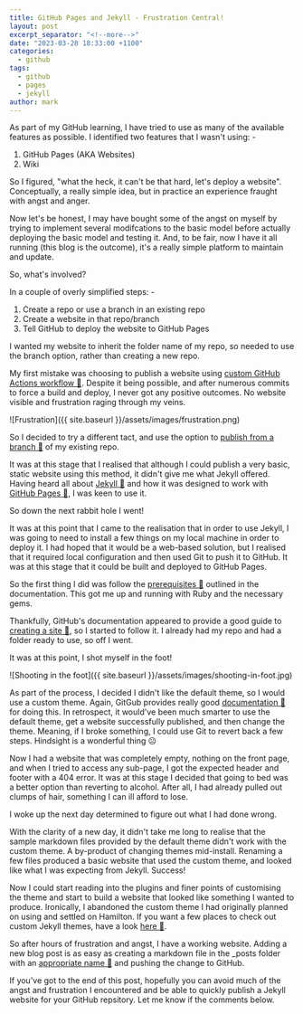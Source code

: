 ```yaml
---
title: GitHub Pages and Jekyll - Frustration Central!
layout: post
excerpt_separator: "<!--more-->"
date: "2023-03-28 18:33:00 +1100"
categories:
  - github
tags:
  - github
  - pages
  - jekyll
author: mark
---
```


As part of my GitHub learning, I have tried to use as many of the available features as possible. I identified two features that I wasn't using: -

1. GitHub Pages (AKA Websites)
2. Wiki

<!--more-->

So I figured, "what the heck, it can't be that hard, let's deploy a website". Conceptually, a really simple idea, but in practice an experience fraught with angst and anger.

Now let's be honest, I may have bought some of the angst on myself by trying to implement several modifcations to the basic model before actually deploying the basic model and testing it. And, to be fair, now I have it all running (this blog is the outcome), it's a really simple platform to maintain and update.

So, what's involved?

In a couple of overly simplified steps: -

1. Create a repo or use a branch in an existing repo
2. Create a website in that repo/branch
3. Tell GitHub to deploy the website to GitHub Pages

I wanted my website to inherit the folder name of my repo, so needed to use the branch option, rather than creating a new repo.

My first mistake was choosing to publish a website using [custom GitHub Actions workflow 🔗](https://docs.github.com/en/pages/getting-started-with-github-pages/configuring-a-publishing-source-for-your-github-pages-site#publishing-with-a-custom-github-actions-workflow). Despite it being possible, and after numerous commits to force a build and deploy, I never got any positive outcomes. No website visible and frustration raging through my veins.

![Frustration]({{ site.baseurl }}/assets/images/frustration.png)

So I decided to try a different tact, and use the option to [publish from a branch 🔗](https://docs.github.com/en/pages/getting-started-with-github-pages/configuring-a-publishing-source-for-your-github-pages-site#publishing-with-a-custom-github-actions-workflow) of my existing repo.

It was at this stage that I realised that although I could publish a very basic, static website using this method, it didn't give me what Jekyll offered. Having heard all about [Jekyll 🔗](https://jekyllrb.com/) and how it was designed to work with [GitHub Pages 🔗](https://docs.github.com/en/pages/setting-up-a-github-pages-site-with-jekyll/about-github-pages-and-jekyll), I was keen to use it.

So down the next rabbit hole I went!

It was at this point that I came to the realisation that in order to use Jekyll, I was going to need to install a few things on my local machine in order to deploy it. I had hoped that it would be a web-based solution, but I realised that it required local configuration and then used Git to push it to GitHub. It was at this stage that it could be built and deployed to GitHub Pages.

So the first thing I did was follow the [prerequisites 🔗](https://docs.github.com/en/pages/setting-up-a-github-pages-site-with-jekyll/creating-a-github-pages-site-with-jekyll#creating-your-site) outlined in the documentation. This got me up and running with Ruby and the necessary gems.

Thankfully, GitHub's documentation appeared to provide a good guide to [creating a site 🔗](https://docs.github.com/en/pages/setting-up-a-github-pages-site-with-jekyll/creating-a-github-pages-site-with-jekyll#creating-your-site), so I started to follow it. I already had my repo and had a folder ready to use, so off I went.

It was at this point, I shot myself in the foot!

![Shooting in the foot]({{ site.baseurl }}/assets/images/shooting-in-foot.jpg)

As part of the process, I decided I didn't like the default theme, so I would use a custom theme. Again, GitGub provides really good [documentation 🔗](https://docs.github.com/en/pages/setting-up-a-github-pages-site-with-jekyll/adding-a-theme-to-your-github-pages-site-using-jekyll) for doing this. In retrospect, it would've been much smarter to use the default theme, get a website successfully published, and then change the theme. Meaning, if I broke something, I could use Git to revert back a few steps. Hindsight is a wonderful thing ☹

Now I had a website that was completely empty, nothing on the front page, and when I tried to access any sub-page, I got the expected header and footer with a 404 error. It was at this stage I decided that going to bed was a better option than reverting to alcohol. After all, I had already pulled out clumps of hair, something I can ill afford to lose.

I woke up the next day determined to figure out what I had done wrong.

With the clarity of a new day, it didn't take me long to realise that the sample markdown files provided by the default theme didn't work with the custom theme. A by-product of changing themes mid-install. Renaming a few files produced a basic website that used the custom theme, and looked like what I was expecting from Jekyll. Success!

Now I could start reading into the plugins and finer points of customising the theme and start to build a website that looked like something I wanted to produce. Ironically, I abandoned the custom theme I had originally planned on using and settled on Hamilton. If you want a few places to check out custom Jekyll themes, have a look [here 🔗](https://jekyllrb.com/docs/themes/).

So after hours of frustration and angst, I have a working website. Adding a new blog post is as easy as creating a markdown file in the \_posts folder with an [appropriate name 🔗](https://jekyllrb.com/docs/posts/) and pushing the change to GitHub.

If you've got to the end of this post, hopefully you can avoid much of the angst and frustration I encountered and be able to quickly publish a Jekyll website for your GitHub repsitory. Let me know if the comments below.
